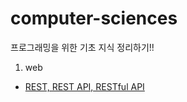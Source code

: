 # computer-sciences
프로그래밍을 위한 기초 지식 정리하기!!


1. web
- [REST, REST API, RESTful API](https://github.com/5onchangwoo/computer-sciences/blob/main/web/REST%2C%20REST%20API%2C%20RESTful%20API.md)
